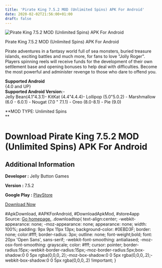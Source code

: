 ```yaml
---
title: 'Pirate King 7.5.2 MOD (Unlimited Spins) APK For Android'
date: 2020-02-02T21:56:00+01:00
draft: false
---
```


![Pirate King 7.5.2 MOD (Unlimited Spins) APK For Android](https://i0.wp.com/apkhome.net/wp-content/uploads/2020/02/Pirate-King-7.5.2-MOD-Unlimited-Spins.png "Pirate King 7.5.2 MOD (Unlimited Spins) APK For Android")

  

Pirate King 7.5.2 MOD (Unlimited Spins) APK For Android

Pirate adventures in a fantasy world full of sea monsters, buried treasure islands, exciting battles and much more, for fans to love "Jolly Roger". Players spinning reels will receive funds for the development of their own settlement base and opening bonuses to help deal with difficulties. Become the most powerful and administer revenge to those who dare to offend you.

**Supported Android**  
{4.0 and UP}  
**Supported Android Version**:-  
Jelly Bean(4.1"4.3.1)- KitKat (4.4"4.4.4)- Lollipop (5.0"5.0.2) - Marshmallow (6.0 - 6.0.1) - Nougat (7.0 " 7.1.1) - Oreo (8.0-8.1) - Pie (9.0)

**MOD TYPE: Unlimited Spins  
**

Download Pirate King 7.5.2 MOD (Unlimited Spins) APK For Android
================================================================

Additional Information
----------------------

**Developer :** Jelly Button Games

**Version :** 7.5.2

**Google Play :** [PlayStore](https://play.google.com/store/apps/details?id=com.jellybtn.cashkingmobile)

  

[Download Now](https://store4app.co/post/pirate-king-7-5-2-mod-unlimited-spins-apk-for-android_1580676167)

  
#ApkDownload, #APKForAndroid, #DownloadApkMod, #store4app  
Source: [Go homepage.](https://store4app.co/post/pirate-king-7-5-2-mod-unlimited-spins-apk-for-android_1580676167) .downloadtop{ text-align:center; -webkit-appearance: none; -moz-appearance: none; appearance: none; width: 100%; padding: 9px 9px 11px 13px; background-color: #0EBD3F; border: none; color:#fff; border-radius: 3px; outline: none; font-weight;bold; font: 20px 'Open Sans', sans-serif; -webkit-font-smoothing: antialiased; -moz-osx-font-smoothing: grayscale; color: #fff; cursor: pointer; border-radius:15px;-webkit-border-radius:15px;-moz-border-radius:5px;box-shadow:0 0 5px rgba(0,0,0,.2);-moz-box-shadow:0 0 5px rgba(0,0,0,.2);-webkit-box-shadow:0 0 5px rgba(0,0,0,.2) !important; }